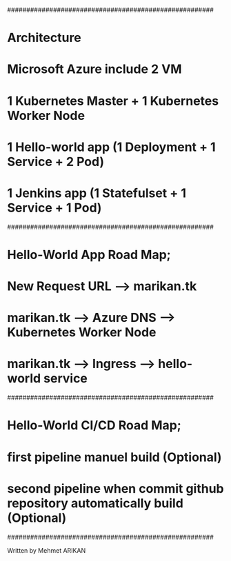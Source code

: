 ######################################################
# Architecture
# Microsoft Azure include 2 VM
# 1 Kubernetes Master + 1 Kubernetes Worker Node
# 1 Hello-world app (1 Deployment + 1 Service + 2 Pod)
# 1 Jenkins app (1 Statefulset + 1 Service + 1 Pod)
######################################################
# Hello-World App Road Map;
# New Request URL --> marikan.tk
# marikan.tk --> Azure DNS --> Kubernetes Worker Node
# marikan.tk --> Ingress --> hello-world service
######################################################
# Hello-World CI/CD Road Map;
# first pipeline manuel build (Optional)
# second pipeline when commit github repository automatically build (Optional)
######################################################

Written by Mehmet ARIKAN
